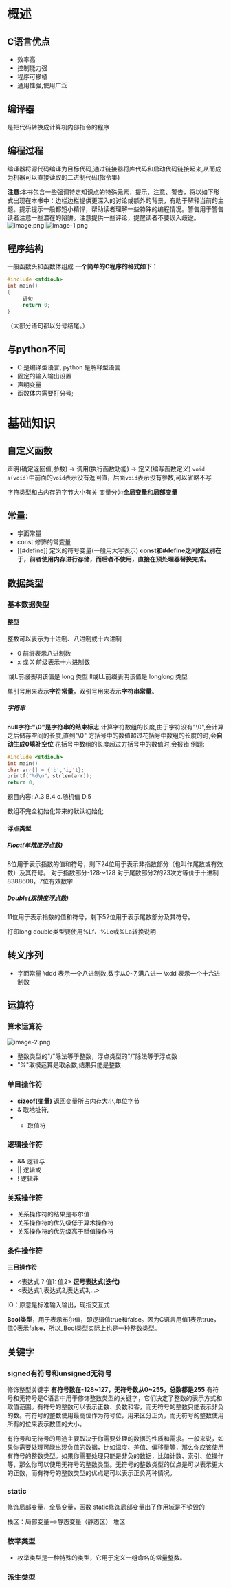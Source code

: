 # 概述
## C语言优点
- 效率高
- 控制能力强
- 程序可移植
- 通用性强,使用广泛

## 编译器
是把代码转换成计算机内部指令的程序

## 编程过程
编译器将源代码编译为目标代码,通过链接器将库代码和启动代码链接起来,从而成为机器可以直接读取的二进制代码(指令集)

**注意**:本书包含一些强调特定知识点的特殊元素，提示、注意、警告，将以如下形式出现在本书中：边栏边栏提供更深入的讨论或额外的背景，有助于解释当前的主题。提示提示一般都短小精悍，帮助读者理解一些特殊的编程情况。警告用于警告读者注意一些潜在的陷阱。注意提供一些评论，提醒读者不要误入歧途。
![image.png](https://s1.vika.cn/space/2023/12/24/4a2bdf3a971449f98b8a90142dd1cc7b)
![image-1.png](https://s1.vika.cn/space/2023/12/24/17197ee486e54e7eba5e09b5eaead97d)

## 程序结构
一般函数头和函数体组成
**一个简单的C程序的格式如下：**
```C
#include <stdio.h>
int main()
{
     语句
     return 0;
}
```
（大部分语句都以分号结尾。）
## 与python不同
- C 是编译型语言, python 是解释型语言
- 固定的输入输出设置
- 声明变量
- 函数体内需要打分号;
# 基础知识
## 自定义函数
声明(确定返回值,参数) → 调用(执行函数功能) → 定义(编写函数定义)
`void a(void)`中前面的`void`表示没有返回值，后面`void`表示没有参数,可以省略不写

字符类型和占内存的字节大小有关
变量分为**全局变量**和**局部变量**

## 常量:
- 字面常量
- const 修饰的常变量
- [[#define]] 定义的符号变量(一般用大写表示)
**const和#define之间的区别在于，前者使用内存进行存储，而后者不使用，直接在预处理器替换完成。**

## 数据类型
### 基本数据类型
#### 整型
整数可以表示为十进制、八进制或十六进制
- 0 前缀表示八进制数
- x 或 X 前级表示十六进制数

l或L前缀表明该值是 long 类型
ll或LL前缀表明该值是 longlong 类型

单引号用来表示**字符常量**，双引号用来表示**字符串常量**。

##### 字符串
**null字符:"\0"是字符串的结束标志**
计算字符数组的长度,由于字符没有"\0",会计算之后储存空间的长度,直到"\0"
方括号中的数值超过花括号中数组的长度的时,会**自动生成0填补空位**
花括号中数组的长度超过方括号中的数值时,会报错
例题:
```C
#include <stdio.h>
int main()
char arr[] = {'b','i,'t};
printf("%d\n"，strlen(arr));
return 0;
```
题目内容:
A.3
B.4
c.随机值
D.5

数组不完全初始化带来的默认初始化

#### 浮点类型
##### Float(单精度浮点数)
8位用于表示指数的值和符号，剩下24位用于表示非指数部分（也叫作尾数或有效数）及其符号。
对于指数部分-128～128
对于尾数部分2的23次方等价于十进制8388608，7位有效数字

##### Double(双精度浮点数)
11位用于表示指数的值和符号，剩下52位用于表示尾数部分及其符号。

打印long double类型要使用%Lf、%Le或%La转换说明 

## 转义序列
- 字面常量
\ddd 表示一个八进制数,数字从0~7,满八进一
\xdd 表示一个十六进制数

## 运算符
### 算术运算符
![image-2.png](https://s1.vika.cn/space/2024/01/13/080cac20845941a09e5f451f1c0393af)

- 整数类型的"/"除法等于整数，浮点类型的"/"除法等于浮点数
- "%"取模运算是取余数,结果只能是整数

### 单目操作符
- **sizeof(变量)** 返回变量所占内存大小,单位字节
- & 取地址符,
- * 取值符

### 逻辑操作符
- && 逻辑与
- || 逻辑或
- ! 逻辑非

### 关系操作符
- 关系操作符的结果是布尔值
- 关系操作符的优先级低于算术操作符
- 关系操作符的优先级高于赋值操作符

### 条件操作符
**三目操作符**
- <表达式 ? 值1: 值2>
**逗号表达式(迭代)**
- <表达式1,表达式2,表达式3,...>

IO：原意是标准输入输出，现指交互式

**Bool类型**，用于表示布尔值，即逻辑值true和false。因为C语言用值1表示true，值0表示false，所以_Bool类型实际上也是一种整数类型。 
## 关键字
### signed有符号和unsigned无符号
修饰整型关键字
**有符号数在-128~127，无符号数从0~255，总数都是255**
有符号和无符号是C语言中用于修饰整数类型的关键字，它们决定了整数的表示方式和取值范围。有符号的整数可以表示正数、负数和零，而无符号的整数只能表示非负的数。有符号的整数使用最高位作为符号位，用来区分正负，而无符号的整数使用所有的位来表示数值的大小。

有符号和无符号的用途主要取决于你需要处理的数据的性质和需求。一般来说，如果你需要处理可能出现负值的数据，比如温度、差值、偏移量等，那么你应该使用有符号的整数类型。如果你需要处理只能是非负的数据，比如计数、索引、位操作等，那么你可以使用无符号的整数类型。无符号的整数类型的优点是可以表示更大的正数，而有符号的整数类型的优点是可以表示正负两种情况。

### static
修饰局部变量，全局变量，函数
static修饰局部变量出了作用域是不销毁的

栈区：局部变量—>静态变量（静态区）
堆区

### 枚举类型
- 枚举类型是一种特殊的类型，它用于定义一组命名的常量整数。
### 派生类型